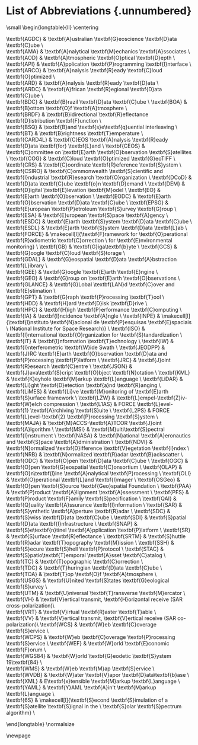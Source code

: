 # List of Abbreviations {.unnumbered}

\small
\begin{longtable}{ll} 
\centering

\textbf{AGDC} & \textbf{A}ustralian \textbf{G}eoscience \textbf{D}ata \textbf{C}ube \\  
\textbf{AMA} & \textbf{A}nalytical \textbf{M}echanics \textbf{A}ssociates \\  
\textbf{AOD} & \textbf{A}tmospheric \textbf{O}ptical \textbf{D}epth \\  
\textbf{API} & \textbf{A}pplication \textbf{P}rogramming \textbf{I}nterface \\  
\textbf{ARCO} & \textbf{A}nalysis \textbf{R}eady \textbf{C}loud \textbf{O}ptimized \\  
\textbf{ARD} & \textbf{A}nalysis \textbf{R}eady \textbf{D}ata \\  
\textbf{ARDC} & \textbf{A}frican \textbf{R}egional \textbf{D}ata \textbf{C}ube \\  
\textbf{BDC} & \textbf{B}razil \textbf{D}ata \textbf{C}ube \\ 
\textbf{BOA} & \textbf{B}ottom \textbf{O}f \textbf{A}tmosphere \\  
\textbf{BRDF} & \textbf{B}idirectional \textbf{R}eflectance \textbf{D}istribution \textbf{F}unction \\  
\textbf{BSQ} & \textbf{B}and \textbf{s}e\textbf{q}uential interleaving \\  
\textbf{BT} & \textbf{B}rightness \textbf{T}emperature \\  
\textbf{CARD4L} & \textbf{C}EOS \textbf{A}nalysis \textbf{R}eady \textbf{D}ata \textbf{for} \textbf{L}and \\ 
\textbf{CEOS} & \textbf{C}ommittee on \textbf{E}arth \textbf{O}bservation \textbf{S}atellites \\ 
\textbf{COG} & \textbf{C}loud \textbf{O}ptimized \textbf{G}eoTIFF \\  
\textbf{CRS} & \textbf{C}oordinate \textbf{R}eference \textbf{S}ystem \\  
\textbf{CSIRO} & \textbf{C}ommonwealth \textbf{S}cientific and \textbf{I}ndustrial \textbf{R}esearch \textbf{O}rganization \\ 
\textbf{DCoD} & \textbf{D}ata \textbf{C}ube \textbf{o}n \textbf{D}emand \\ 
\textbf{DEM} & \textbf{D}igital \textbf{E}levation \textbf{M}odel \\ 
\textbf{EO} & \textbf{E}arth \textbf{O}bservation \\ 
\textbf{EODC} & \textbf{E}arth \textbf{O}bservation \textbf{D}ata \textbf{C}ube \\ 
\textbf{EPSG} & \textbf{E}uropean \textbf{P}etroleum \textbf{S}urvey \textbf{G}roup \\ 
\textbf{ESA} & \textbf{E}uropean \textbf{S}pace \textbf{A}gency \\ 
\textbf{ESDC} & \textbf{E}arth \textbf{S}ystem \textbf{D}ata \textbf{C}ube \\ 
\textbf{ESDL} & \textbf{E}arth \textbf{S}ystem \textbf{D}ata \textbf{L}ab \\ 
\textbf{FORCE} & \makecell[l]{\textbf{F}ramework for \textbf{O}perational \textbf{R}adiometric \textbf{C}orrection \\ for \textbf{E}nvironmental monitoring} \\ 
\textbf{GB} & \textbf{G}iga\textbf{b}yte \\
\textbf{GCS} & \textbf{G}oogle \textbf{C}loud \textbf{S}torage \\  
\textbf{GDAL} & \textbf{G}eospatial \textbf{D}ata \textbf{A}bstraction \textbf{L}ibrary \\  
\textbf{GEE} & \textbf{G}oogle \textbf{E}arth \textbf{E}ngine \\  
\textbf{GEO} & \textbf{G}roup on \textbf{E}arth \textbf{O}bservations \\  
\textbf{GLANCE} & \textbf{G}Lobal \textbf{LAN}d \textbf{C}over and \textbf{E}stimation \\  
\textbf{GPT} & \textbf{G}raph \textbf{P}rocessing \textbf{T}ool \\  
\textbf{HDD} & \textbf{H}ard \textbf{D}isk \textbf{D}rive \\  
\textbf{HPC} & \textbf{H}igh \textbf{P}erformance \textbf{C}omputing \\  
\textbf{IA} & \textbf{I}ncidence \textbf{A}ngle \\
\textbf{INPE} & \makecell[l]{\textbf{I}nstituto \textbf{N}acional de \textbf{P}esquisas \textbf{E}spaciais \\ (National Institute for Space Research)} \\
\textbf{ISO} & \textbf{I}nternational \textbf{O}rganization for \textbf{S}tandardization \\
\textbf{IT} & \textbf{I}nformation \textbf{T}echnology \\
\textbf{IW} & \textbf{I}nterferometric \textbf{W}ide Swath \\
\textbf{JEODPP} & \textbf{J}RC \textbf{E}arth \textbf{O}bservation \textbf{D}ata and \textbf{P}rocessing \textbf{P}latform \\
\textbf{JRC} & \textbf{J}oint \textbf{R}esearch \textbf{C}entre \\
\textbf{JSON} & \textbf{J}ava\textbf{S}cript \textbf{O}bject \textbf{N}otation \\
\textbf{KML} & \textbf{K}eyhole \textbf{M}arkup \textbf{L}anguage \\
\textbf{LiDAR} & \textbf{Li}ght \textbf{D}etection \textbf{a}nd \textbf{R}anging \\
\textbf{LiMES} & \textbf{Li}ve \textbf{M}onitoring of \textbf{E}arth \textbf{S}urface framework \\
\textbf{LZW} & \textbf{L}empel-\textbf{Z}iv-\textbf{W}elch compression \\
\textbf{L1AS} & FORCE \textbf{L}evel-\textbf{1} \textbf{A}rchiving \textbf{S}uite \\
\textbf{L2PS} & FORCE \textbf{L}evel-\textbf{2} \textbf{P}rocessing \textbf{S}ystem \\
\textbf{MAJA} & \textbf{M}ACCS-\textbf{A}TCOR \textbf{J}oint \textbf{A}lgorithm \\
\textbf{MSI} & \textbf{M}ulti\textbf{S}pectral \textbf{I}nstrument \\
\textbf{NASA} & \textbf{N}ational \textbf{A}eronautics and \textbf{S}pace \textbf{A}dministration \\ 
\textbf{NDVI} & \textbf{N}ormalized \textbf{D}ifference \textbf{V}egetation \textbf{I}ndex \\ 
\textbf{NRB} & \textbf{N}ormalized \textbf{R}adar \textbf{B}ackscatter \\ 
\textbf{ODC} & \textbf{O}pen \textbf{D}ata \textbf{C}ube \\ 
\textbf{OGC} & \textbf{O}pen \textbf{G}eospatial \textbf{C}onsortium \\ 
\textbf{OLAP} & \textbf{O}n\textbf{l}ine \textbf{A}nalytical \textbf{P}rocessing \\ 
\textbf{OLI} & \textbf{O}perational \textbf{L}and \textbf{I}mager \\ 
\textbf{OSGeo} & \textbf{O}pen \textbf{S}ource \textbf{Geo}spatial Foundation \\ 
\textbf{PAA} & \textbf{P}roduct \textbf{A}lignment \textbf{A}ssessment \\ 
\textbf{PFS} & \textbf{P}roduct \textbf{F}amily \textbf{S}pecification \\ 
\textbf{QAI} & \textbf{Q}uality \textbf{A}ssurance \textbf{I}nformation \\ 
\textbf{SAR} & \textbf{S}ynthetic \textbf{A}perture \textbf{R}adar \\ 
\textbf{SDC} & \textbf{S}wiss \textbf{D}ata \textbf{C}ube \\ 
\textbf{SDI} & \textbf{S}patial \textbf{D}ata \textbf{I}nfrastructure \\ 
\textbf{SNAP} & \textbf{S}e\textbf{n}tinel \textbf{A}pplication \textbf{P}latform \\ 
\textbf{SR} & \textbf{S}urface \textbf{R}eflectance \\ 
\textbf{SRTM} & \textbf{S}huttle \textbf{R}adar \textbf{T}opography \textbf{M}ission \\ 
\textbf{SSH} & \textbf{S}ecure \textbf{S}hell \textbf{P}rotocol \\ 
\textbf{STAC} & \textbf{S}patio\textbf{T}emporal \textbf{A}sset \textbf{C}atalog \\ 
\textbf{TC} & \textbf{T}opographic \textbf{C}orrection \\  
\textbf{TDC} & \textbf{T}huringian \textbf{D}ata \textbf{C}ube \\ 
\textbf{TOA} & \textbf{T}op \textbf{O}f \textbf{A}tmosphere \\  
\textbf{USGS} & \textbf{U}nited \textbf{S}tates \textbf{G}eological \textbf{S}urvey \\  
\textbf{UTM} & \textbf{U}niversal \textbf{T}ransverse \textbf{M}ercator \\  
\textbf{VH} & \textbf{V}ertical transmit, \textbf{H}orizontal receive (SAR cross-polarization)\\  
\textbf{VRT} & \textbf{V}irtual \textbf{R}aster \textbf{T}able \\  
\textbf{VV} & \textbf{V}ertical transmit, \textbf{V}ertical receive (SAR co-polarization)\\
\textbf{WCS} & \textbf{W}eb \textbf{C}overage \textbf{S}ervice \\  
\textbf{WCPS} & \textbf{W}eb \textbf{C}overage \textbf{P}rocessing \textbf{S}ervice \\ 
\textbf{WEF} & \textbf{W}orld \textbf{E}conomic \textbf{F}orum \\  
\textbf{WGS84} & \textbf{W}orld \textbf{G}eodetic \textbf{S}ystem 19\textbf{84} \\  
\textbf{WMS} & \textbf{W}eb \textbf{M}ap \textbf{S}ervice \\  
\textbf{WVDB} & \textbf{W}ater \textbf{V}apor \textbf{D}ata\textbf{b}ase \\  
\textbf{XML} & E\textbf{x}tensible \textbf{M}arkup \textbf{L}anguage \\  
\textbf{YAML} & \textbf{Y}AML \textbf{A}in't \textbf{M}arkup \textbf{L}anguage \\  
\textbf{6S} & \makecell[l]{\textbf{S}econd \textbf{S}imulation of a \textbf{S}atellite \textbf{S}ignal in the \\ \textbf{S}olar \textbf{S}pectrum algorithm} \\  

\end{longtable}
\normalsize

\newpage

